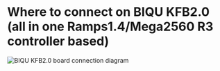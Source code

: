 # Where to connect on BIQU KFB2.0 (all in one Ramps1.4/Mega2560 R3 controller based)

![BIQU KFB2.0 board connection diagram](https://raw.githubusercontent.com/wiki/luc-github/ESP3D/images/BIQU-KFB2.0/board.jpg)
